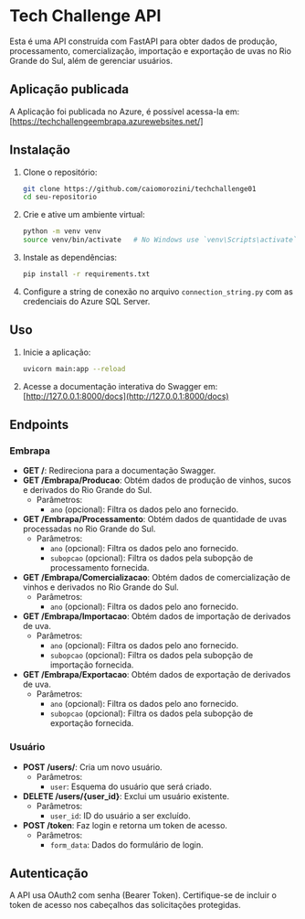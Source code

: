 # Tech Challenge API

Esta é uma API construída com FastAPI para obter dados de produção, processamento, comercialização, importação e exportação de uvas no Rio Grande do Sul, além de gerenciar usuários.

## Aplicação publicada

A Aplicação foi publicada no Azure, é possível acessa-la em: [https://techchallengeembrapa.azurewebsites.net/]

## Instalação

1. Clone o repositório:
    ```sh
    git clone https://github.com/caiomorozini/techchallenge01
    cd seu-repositorio
    ```
2. Crie e ative um ambiente virtual:
    ```sh
    python -m venv venv
    source venv/bin/activate   # No Windows use `venv\Scripts\activate`
    ```
3. Instale as dependências:
    ```sh
    pip install -r requirements.txt
    ```
4. Configure a string de conexão no arquivo `connection_string.py` com as credenciais do Azure SQL Server.

## Uso

1. Inicie a aplicação:
    ```sh
    uvicorn main:app --reload
    ```
2. Acesse a documentação interativa do Swagger em: [http://127.0.0.1:8000/docs](http://127.0.0.1:8000/docs)

## Endpoints

### Embrapa

- **GET /**: Redireciona para a documentação Swagger.
- **GET /Embrapa/Producao**: Obtém dados de produção de vinhos, sucos e derivados do Rio Grande do Sul.
  - Parâmetros:
    - `ano` (opcional): Filtra os dados pelo ano fornecido.
- **GET /Embrapa/Processamento**: Obtém dados de quantidade de uvas processadas no Rio Grande do Sul.
  - Parâmetros:
    - `ano` (opcional): Filtra os dados pelo ano fornecido.
    - `subopcao` (opcional): Filtra os dados pela subopção de processamento fornecida.
- **GET /Embrapa/Comercializacao**: Obtém dados de comercialização de vinhos e derivados no Rio Grande do Sul.
  - Parâmetros:
    - `ano` (opcional): Filtra os dados pelo ano fornecido.
- **GET /Embrapa/Importacao**: Obtém dados de importação de derivados de uva.
  - Parâmetros:
    - `ano` (opcional): Filtra os dados pelo ano fornecido.
    - `subopcao` (opcional): Filtra os dados pela subopção de importação fornecida.
- **GET /Embrapa/Exportacao**: Obtém dados de exportação de derivados de uva.
  - Parâmetros:
    - `ano` (opcional): Filtra os dados pelo ano fornecido.
    - `subopcao` (opcional): Filtra os dados pela subopção de exportação fornecida.

### Usuário

- **POST /users/**: Cria um novo usuário.
  - Parâmetros:
    - `user`: Esquema do usuário que será criado.
- **DELETE /users/{user_id}**: Exclui um usuário existente.
  - Parâmetros:
    - `user_id`: ID do usuário a ser excluído.
- **POST /token**: Faz login e retorna um token de acesso.
  - Parâmetros:
    - `form_data`: Dados do formulário de login.

## Autenticação

A API usa OAuth2 com senha (Bearer Token). Certifique-se de incluir o token de acesso nos cabeçalhos das solicitações protegidas.